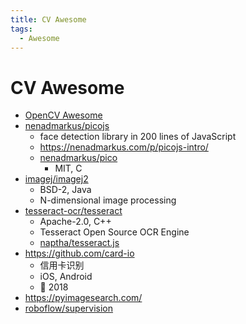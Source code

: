 ```yaml
---
title: CV Awesome
tags:
  - Awesome
---
```


# CV Awesome

- [OpenCV Awesome](../../ai/ml/opencv/opencv-awesome.md)
- [nenadmarkus/picojs](https://github.com/nenadmarkus/picojs)
  - face detection library in 200 lines of JavaScript
  - https://nenadmarkus.com/p/picojs-intro/
  - [nenadmarkus/pico](https://github.com/nenadmarkus/pico)
    - MIT, C
- [imagej/imagej2](https://github.com/imagej/imagej2)
  - BSD-2, Java
  - N-dimensional image processing
- [tesseract-ocr/tesseract](https://github.com/tesseract-ocr/tesseract)
  - Apache-2.0, C++
  - Tesseract Open Source OCR Engine
  - [naptha/tesseract.js](https://github.com/naptha/tesseract.js)
- https://github.com/card-io
  - 信用卡识别
  - iOS, Android
  - 🚧 2018
- https://pyimagesearch.com/
- [roboflow/supervision](https://github.com/roboflow/supervision)
